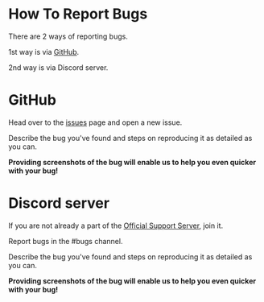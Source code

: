 # How To Report Bugs

There are 2 ways of reporting bugs.

1st way is via [GitHub](#GitHub).

2nd way is via Discord server.


# GitHub

Head over to the [issues](https://github.com/Deivedux/Quote/issues) page and open a new issue.

Describe the bug you've found and steps on reproducing it as detailed as you can.

**Providing screenshots of the bug will enable us to help you even quicker with your bug!**


# Discord server

If you are not already a part of the [Official Support Server](https://discord.gg/SDAbTsr), join it.

Report bugs in the #bugs channel.

Describe the bug you've found and steps on reproducing it as detailed as you can.

**Providing screenshots of the bug will enable us to help you even quicker with your bug!**